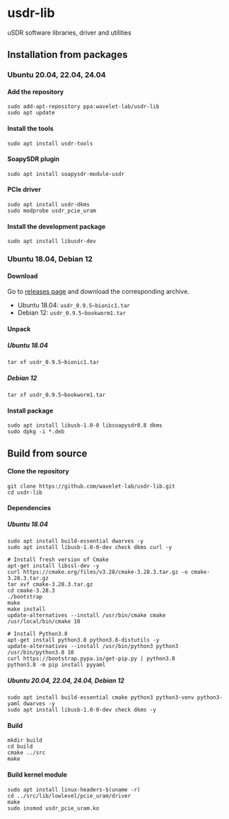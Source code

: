 # usdr-lib

uSDR software libraries, driver and utilities

## Installation from packages

### Ubuntu 20.04, 22.04, 24.04

#### Add the repository

```shell
sudo add-apt-repository ppa:wavelet-lab/usdr-lib
sudo apt update
```

#### Install the tools

```shell
sudo apt install usdr-tools
```

#### SoapySDR plugin

```shell
sudo apt install soapysdr-module-usdr
```

#### PCIe driver

```shell
sudo apt install usdr-dkms
sudo modprobe usdr_pcie_uram
```

#### Install the development package

```shell
sudo apt install libusdr-dev
```

### Ubuntu 18.04, Debian 12

#### Download

Go to [releases page](https://github.com/wavelet-lab/usdr-lib/releases) and download the corresponding archive.

* Ubuntu 18.04: `usdr_0.9.5~bionic1.tar`
* Debian 12: `usdr_0.9.5~bookworm1.tar`

#### Unpack

##### Ubuntu 18.04

```shell
tar xf usdr_0.9.5~bionic1.tar
```

##### Debian 12

```shell
tar xf usdr_0.9.5~bookworm1.tar
```

#### Install package

```shell
sudo apt install libusb-1.0-0 libsoapysdr0.8 dkms
sudo dpkg -i *.deb
```

## Build from source

#### Clone the repository

```shell
git clone https://github.com/wavelet-lab/usdr-lib.git
cd usdr-lib
```

#### Dependencies

##### Ubuntu 18.04

```shell
sudo apt install build-essential dwarves -y
sudo apt install libusb-1.0-0-dev check dkms curl -y

# Install fresh version of Cmake
apt-get install libssl-dev -y
curl https://cmake.org/files/v3.28/cmake-3.28.3.tar.gz -o cmake-3.28.3.tar.gz
tar xvf cmake-3.28.3.tar.gz
cd cmake-3.28.3
./bootstrap
make
make install
update-alternatives --install /usr/bin/cmake cmake /usr/local/bin/cmake 10

# Install Python3.8
apt-get install python3.8 python3.8-distutils -y
update-alternatives --install /usr/bin/python3 python3 /usr/bin/python3.8 10
curl https://bootstrap.pypa.io/get-pip.py | python3.8
python3.8 -m pip install pyyaml
```

##### Ubuntu 20.04, 22.04, 24.04, Debian 12

```shell
sudo apt install build-essential cmake python3 python3-venv python3-yaml dwarves -y
sudo apt install libusb-1.0-0-dev check dkms -y
```

#### Build

```shell
mkdir build
cd build
cmake ../src
make
```

#### Build kernel module

```shell
sudo apt install linux-headers-$(uname -r)
cd ../src/lib/lowlevel/pcie_uram/driver
make
sudo insmod usdr_pcie_uram.ko
````
